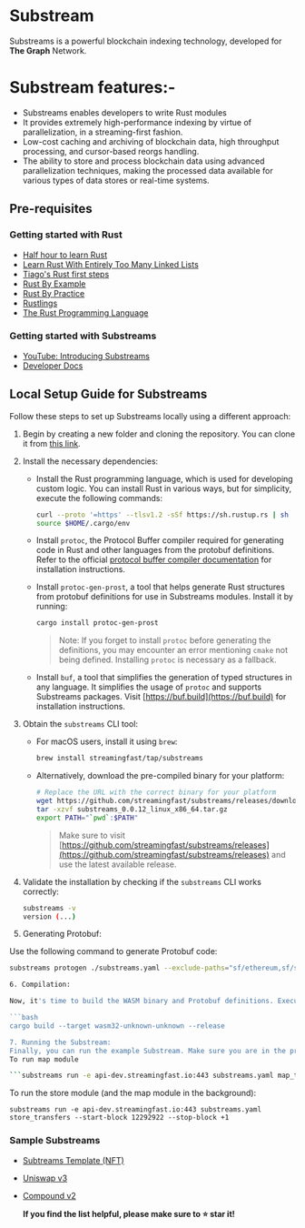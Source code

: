 # Substream

Substreams is a powerful blockchain indexing technology, developed for **The Graph** Network.

# Substream features:-

- Substreams enables developers to write Rust modules
- It provides extremely high-performance indexing by virtue of parallelization, in a streaming-first fashion.
- Low-cost caching and archiving of blockchain data, high throughput processing, and cursor-based reorgs handling.
- The ability to store and process blockchain data using advanced parallelization techniques, making the processed data available for various types of data stores or real-time systems.

## Pre-requisites

### Getting started with Rust

- [Half hour to learn Rust](https://fasterthanli.me/articles/a-half-hour-to-learn-rust)
- [Learn Rust With Entirely Too Many Linked Lists](https://rust-unofficial.github.io/too-many-lists/)
- [Tiago's Rust first steps](https://docs.microsoft.com/en-us/learn/paths/rust-first-steps/)
- [Rust By Example](https://github.com/rust-lang/rust-by-example)
- [Rust By Practice](https://github.com/sunface/rust-by-practice)
- [Rustlings](https://github.com/rust-lang/rustlings)
- [The Rust Programming Language](https://doc.rust-lang.org/book/)

### Getting started with Substreams

- [YouTube: Introducing Substreams](https://www.youtube.com/watch?v=qWxffTKpciU)
- [Developer Docs](https://substreams.streamingfast.io/)

## Local Setup Guide for Substreams

Follow these steps to set up Substreams locally using a different approach:

1. Begin by creating a new folder and cloning the repository. You can clone it from [this link](https://github.com/streamingfast/substreams-template/generate).

2. Install the necessary dependencies:

   - Install the Rust programming language, which is used for developing custom logic. You can install Rust in various ways, but for simplicity, execute the following commands:
     ```bash
     curl --proto '=https' --tlsv1.2 -sSf https://sh.rustup.rs | sh
     source $HOME/.cargo/env
     ```

   - Install `protoc`, the Protocol Buffer compiler required for generating code in Rust and other languages from the protobuf definitions. Refer to the official [protocol buffer compiler documentation](https://grpc.io/docs/protoc-installation/) for installation instructions.

   - Install `protoc-gen-prost`, a tool that helps generate Rust structures from protobuf definitions for use in Substreams modules. Install it by running:
     ```bash
     cargo install protoc-gen-prost
     ```

     > Note: If you forget to install `protoc` before generating the definitions, you may encounter an error mentioning `cmake` not being defined. Installing `protoc` is necessary as a fallback.

   - Install `buf`, a tool that simplifies the generation of typed structures in any language. It simplifies the usage of `protoc` and supports Substreams packages. Visit [https://buf.build](https://buf.build) for installation instructions.

3. Obtain the `substreams` CLI tool:

   - For macOS users, install it using `brew`:
     ```bash
     brew install streamingfast/tap/substreams
     ```

   - Alternatively, download the pre-compiled binary for your platform:
     ```bash
     # Replace the URL with the correct binary for your platform
     wget https://github.com/streamingfast/substreams/releases/download/v0.0.12/substreams_0.0.12_linux_x86_64.tar.gz
     tar -xzvf substreams_0.0.12_linux_x86_64.tar.gz
     export PATH="`pwd`:$PATH"
     ```

     > Make sure to visit [https://github.com/streamingfast/substreams/releases](https://github.com/streamingfast/substreams/releases) and use the latest available release.

4. Validate the installation by checking if the `substreams` CLI works correctly:
   ```bash
   substreams -v
   version (...)


5. Generating Protobuf:

Use the following command to generate Protobuf code:

```bash
substreams protogen ./substreams.yaml --exclude-paths="sf/ethereum,sf/substreams,google"

6. Compilation:

Now, it's time to build the WASM binary and Protobuf definitions. Execute the following command:

```bash
cargo build --target wasm32-unknown-unknown --release

7. Running the Substream:
Finally, you can run the example Substream. Make sure you are in the project's root directory before executing the following commands:
To run map module

```substreams run -e api-dev.streamingfast.io:443 substreams.yaml map_transfers --start-block 12292922 --stop-block +1
```

To run the store module (and the map module in the background):
```
substreams run -e api-dev.streamingfast.io:443 substreams.yaml store_transfers --start-block 12292922 --stop-block +1
```



### Sample Substreams

- [Subtreams Template (NFT)](https://github.com/streamingfast/substreams-template)
- [Uniswap v3](https://github.com/streamingfast/substreams-uniswap-v3)
- [Compound v2](https://github.com/0xbe1/compoundv2-substreams)

  **If you find the list helpful, please make sure to ⭐ star it!**
